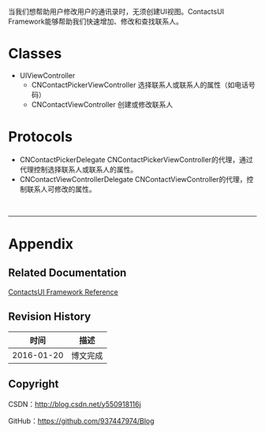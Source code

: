 当我们想帮助用户修改用户的通讯录时，无须创建UI视图。ContactsUI Framework能够帮助我们快速增加、修改和查找联系人。

# Classes

- UIViewController
    - CNContactPickerViewController 选择联系人或联系人的属性（如电话号码）
    - CNContactViewController 创建或修改联系人

# Protocols

- CNContactPickerDelegate CNContactPickerViewController的代理，通过代理控制选择联系人或联系人的属性。
- CNContactViewControllerDelegate CNContactViewController的代理，控制联系人可修改的属性。

&#160;

----------

# Appendix

## Related Documentation

[ContactsUI Framework Reference](https://developer.apple.com/library/ios/documentation/ContactsUI/Reference/ContactsUI_Framework/index.html)

## Revision History

| 时间 | 描述 |
| ---- | ---- |
| 2016-01-20 | 博文完成 |

## Copyright

CSDN：http://blog.csdn.net/y550918116j

GitHub：https://github.com/937447974/Blog